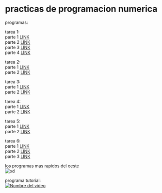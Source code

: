 # practicas de programacion numerica

programas:

tarea 1:   
parte 1 [LINK](https://github.com/yaelNanco/practicas-de-numerica/blob/main/iniciotarea1.m)  
parte 2 [LINK](https://github.com/yaelNanco/practicas-de-numerica/blob/main/multiplos_columna.m)  
parte 3 [LINK](https://github.com/yaelNanco/practicas-de-numerica/blob/main/multiplos_fila.m)   
parte 4 [LINK](https://github.com/yaelNanco/practicas-de-numerica/blob/main/lagraficacion.m)   
  
tarea 2:   
parte 1 [LINK](https://github.com/yaelNanco/practicas-de-numerica/blob/main/tarea2_1.m)    
parte 2 [LINK](https://github.com/yaelNanco/practicas-de-numerica/blob/main/tarea2_2.m)  
  
tarea 3:  
parte 1 [LINK](https://github.com/yaelNanco/practicas-de-numerica/blob/main/tarea3_1.m)  
parte 2 [LINK](https://github.com/yaelNanco/practicas-de-numerica/blob/main/tarea3_2.m)  
  
tarea 4:  
parte 1 [LINK](https://github.com/yaelNanco/practicas-de-numerica/blob/main/tarea4.m)  
parte 2 [LINK](https://github.com/yaelNanco/practicas-de-numerica/blob/main/tarea4_2.m)  
  
tarea 5:  
parte 1 [LINK](https://github.com/yaelNanco/practicas-de-numerica/blob/main/tarea5.m)  
parte 2 [LINK](https://github.com/yaelNanco/practicas-de-numerica/blob/main/tarea5.1numerica.m)  
  
tarea 6:  
parte 1 [LINK](https://github.com/yaelNanco/practicas-de-numerica/blob/main/seisuno.m)  
parte 2 [LINK](https://github.com/yaelNanco/practicas-de-numerica/blob/main/seisdos.m)  
parte 3 [LINK](https://github.com/yaelNanco/practicas-de-numerica/blob/main/seistres.m)   
    
    


        
los programas mas rapidos del oeste  
![xd](https://c.tenor.com/LkQzw7k5DV4AAAAd/tenor.gif)


programa tutorial:   
[![Nombre del video](https://img.youtube.com/vi/qXqW8JZTW08/0.jpg)](https://www.youtube.com/watch?v=dQw4w9WgXcQ)

